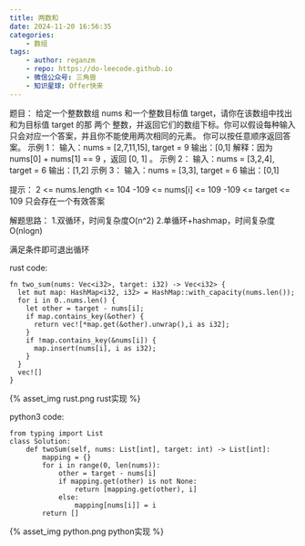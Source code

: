 ```yaml
---
title: 两数和
date: 2024-11-20 16:56:35
categories:
    - 数组
tags:
    - author: reganzm
    - repo: https://do-leecode.github.io
    - 微信公众号: 三角兽
    - 知识星球: Offer快来
---
```


题目：
给定一个整数数组 nums 和一个整数目标值 target，请你在该数组中找出 和为目标值 target  的那 两个 整数，并返回它们的数组下标。你可以假设每种输入只会对应一个答案，并且你不能使用两次相同的元素。
你可以按任意顺序返回答案。
示例 1：
输入：nums = [2,7,11,15], target = 9
输出：[0,1]
解释：因为 nums[0] + nums[1] == 9 ，返回 [0, 1] 。
示例 2：
输入：nums = [3,2,4], target = 6
输出：[1,2]
示例 3：
输入：nums = [3,3], target = 6
输出：[0,1]

提示：
2 <= nums.length <= 104
-109 <= nums[i] <= 109
-109 <= target <= 109
只会存在一个有效答案

解题思路：
1.双循环，时间复杂度O(n^2)
2.单循环+hashmap，时间复杂度O(nlogn)

满足条件即可退出循环

rust code:
```
fn two_sum(nums: Vec<i32>, target: i32) -> Vec<i32> {
  let mut map: HashMap<i32, i32> = HashMap::with_capacity(nums.len());
  for i in 0..nums.len() {
    let other = target - nums[i];
    if map.contains_key(&other) {
      return vec![*map.get(&other).unwrap(),i as i32];
    }
    if !map.contains_key(&nums[i]) {
      map.insert(nums[i], i as i32);
    }
  }
  vec![]
}
```

{% asset_img rust.png rust实现 %}


python3 code:
```
from typing import List
class Solution:
    def twoSum(self, nums: List[int], target: int) -> List[int]:
        mapping = {}
        for i in range(0, len(nums)):
            other = target - nums[i]
            if mapping.get(other) is not None:
                return [mapping.get(other), i]
            else:
                mapping[nums[i]] = i
        return []
```
{% asset_img python.png python实现 %}